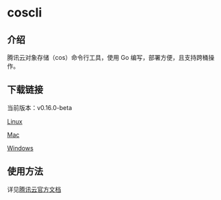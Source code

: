 # coscli

## 介绍

腾讯云对象存储（cos）命令行工具，使用 Go 编写，部署方便，且支持跨桶操作。

## 下载链接

当前版本：v0.16.0-beta

[Linux](https://github.com/tencentyun/coscli/releases/download/v0.16.0-beta/coscli-linux)

[Mac](https://github.com/tencentyun/coscli/releases/download/v0.16.0-beta/coscli-mac)

[Windows](https://github.com/tencentyun/coscli/releases/download/v0.16.0-beta/coscli-windows.exe)

## 使用方法

详见[腾讯云官方文档](https://cloud.tencent.com/document/product/436/63143)

